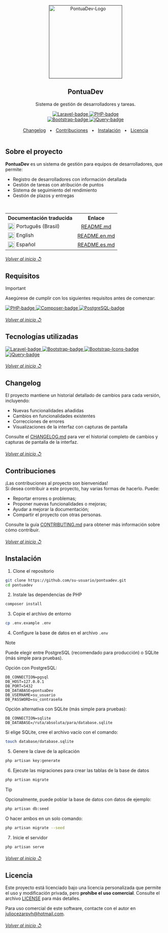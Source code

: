 <!--
References used in this Repository
https://github.com/kyechan99/capsule-render
https://github.com/DenverCoder1/custom-icon-badges
https://github.com/alexandresanlim/Badges4-README.md-Profile
https://shields.io
https://getemoji.com
-->

<!-- PRESENTATION -->

<div align="center">
  <a href="">
    <img src="https://github.com/user-attachments/assets/549a8788-f8d4-42f3-b750-9fff9092a252" alt="PontuaDev-Logo" width="230px" title="Sistema de Gestión de Desarrolladores">
  </a>
  <h2 align="center">PontuaDev</h2>
  <p align="center">
    Sistema de gestión de desarrolladores y tareas.
  </p>
</div>

<div align="center">
  <a href="https://laravel.com/">
    <img src="https://img.shields.io/badge/Made%20with%20framework:-Laravel%2012%20-gray.svg?colorA=EF6161&amp;colorB=FF2D20&amp;style=for-the-badge" alt="Laravel-badge" style="max-width: 100%;">
    </a>
  <a href="https://www.php.net/">
    <img src="https://img.shields.io/badge/Made%20with%20language:-PHP%208.2%20-gray.svg?colorA=8C96C6&amp;colorB=777BB4&amp;style=for-the-badge" alt="PHP-badge" style="max-width: 100%;">
  </a>
</div>

<div align="center">
  <a href="https://getbootstrap.com/">
      <img src="https://img.shields.io/badge/Made%20with%20library:-Bootstrap%204.5%20-gray.svg?colorA=9B7AD5&amp;colorB=7952B3&amp;style=for-the-badge" alt="Bootstrap-badge" style="max-width: 100%;">
  </a>
  <a href="https://jquery.com/">
      <img src="https://img.shields.io/badge/Made%20with%20library:-jQuery%203.5%20-gray.svg?colorA=2B90D9&amp;colorB=0769AD&amp;style=for-the-badge" alt="jQuery-badge" style="max-width: 100%;">
  </a>
</div>

<br>

<div align="center">
  <a href="#changelog">Changelog</a> &#xa0; • &#xa0;
  <a href="#contribuciones">Contribuciones</a> &#xa0; • &#xa0;
  <a href="#instalación">Instalación</a> &#xa0; • &#xa0;
  <a href="#licencia">Licencia</a>
</div>

<br>

<!-- ABOUT THE PROJECT -->

## Sobre el proyecto

**PontuaDev** es un sistema de gestión para equipos de desarrolladores, que permite:

- Registro de desarrolladores con información detallada
- Gestión de tareas con atribución de puntos
- Sistema de seguimiento del rendimiento
- Gestión de plazos y entregas

<br>

<table>
  <tr>
    <th align="center">Documentación traducida</th>
    <th align="center">Enlace</th>
  </tr>
  <tr>
    <td>
      <img align="center" src="https://cdn-icons-png.flaticon.com/512/197/197386.png" alt="Português" width="22"/> 
      Português (Brasil)
    </td>
    <td align="center">
      <a href="https://github.com/juletopi/PontuaDev_Project/blob/master/README.md">README.md</a>
    </td>
  </tr>
  <tr>
    <td>
      <img align="center" src="https://cdn-icons-png.flaticon.com/512/197/197374.png" alt="English" width="22"/> 
      English
    </td>
    <td align="center">
      <a href="https://github.com/juletopi/PontuaDev_Project/blob/master/docs/translations/README.en.md">README.en.md</a>
    </td>
  </tr>
  <tr>
    <td>
      <img align="center" src="https://cdn-icons-png.flaticon.com/512/197/197593.png" alt="Español" width="22"/> 
      Español
    </td>
    <td align="center">
      <a href="https://github.com/juletopi/PontuaDev_Project/blob/master/docs/translations/README.es.md">README.es.md</a>
    </td>
  </tr>
</table>

<div align="left">
  <h6><a href="#pontuadev"> Volver al inicio ↺</a></h6>
</div>

## Requisitos

> [!IMPORTANT]  
> Asegúrese de cumplir con los siguientes requisitos antes de comenzar:

<a href="https://www.php.net/">
  <img src="https://img.shields.io/badge/PHP-8.2_o_superior-777BB4?style=for-the-badge&logo=php&logoColor=white" alt="PHP-badge">
</a>
<a href="https://getcomposer.org/">
  <img src="https://img.shields.io/badge/Composer-2.0_o_superior-885630?style=for-the-badge&logo=composer&logoColor=white" alt="Composer-badge">
</a>
<a href="https://www.postgresql.org/">
  <img src="https://img.shields.io/badge/PostgreSQL-4169E1?style=for-the-badge&logo=postgresql&logoColor=white" alt="PostgreSQL-badge">
</a>

<div align="left">
  <h6><a href="#pontuadev"> Volver al inicio ↺</a></h6>
</div>

## Tecnologías utilizadas

<a href="https://laravel.com/">
  <img src="https://img.shields.io/badge/Laravel-12-FF2D20?style=for-the-badge&logo=laravel&logoColor=white" alt="Laravel-badge">
</a>
<a href="https://getbootstrap.com/">
  <img src="https://img.shields.io/badge/Bootstrap-4.5-7952B3?style=for-the-badge&logo=bootstrap&logoColor=white" alt="Bootstrap-badge">
</a>
<a href="https://icons.getbootstrap.com/">
  <img src="https://img.shields.io/badge/Bootstrap_Icons-1.11-7952B3?style=for-the-badge&logo=bootstrap&logoColor=white" alt="Bootstrap-Icons-badge">
</a>
<a href="https://jquery.com/">
  <img src="https://img.shields.io/badge/jQuery-3.5-0769AD?style=for-the-badge&logo=jquery&logoColor=white" alt="jQuery-badge">
</a>

<div align="left">
  <h6><a href="#pontuadev"> Volver al inicio ↺</a></h6>
</div>

<!-- CHANGELOG -->

## Changelog

El proyecto mantiene un historial detallado de cambios para cada versión, incluyendo:

- Nuevas funcionalidades añadidas
- Cambios en funcionalidades existentes
- Correcciones de errores
- Visualizaciones de la interfaz con capturas de pantalla

Consulte el [CHANGELOG.md](../CHANGELOG.md) para ver el historial completo de cambios y capturas de pantalla de la interfaz.

<div align="left">
  <h6><a href="#pontuadev"> Volver al inicio ↺</a></h6>
</div>

<!-- CONTRIBUTIONS -->

## Contribuciones

¡Las contribuciones al proyecto son bienvenidas! \
Si desea contribuir a este proyecto, hay varias formas de hacerlo. Puede:
- Reportar errores o problemas;
- Proponer nuevas funcionalidades o mejoras;
- Ayudar a mejorar la documentación;
- Compartir el proyecto con otras personas.

Consulte la guía [CONTRIBUTING.md](https://github.com/juletopi/PontuaDev_Project/blob/master/CONTRIBUTING.md) para obtener más información sobre cómo contribuir.

<div align="left">
  <h6><a href="#pontuadev"> Volver al inicio ↺</a></h6>
</div>

<!-- INSTALLATION -->

## Instalación

1. Clone el repositorio
```bash
git clone https://github.com/su-usuario/pontuadev.git
cd pontuadev
```

2. Instale las dependencias de PHP
```bash
composer install
```

3. Copie el archivo de entorno
```bash
cp .env.example .env
```

4. Configure la base de datos en el archivo `.env`

> [!NOTE]  
> Puede elegir entre PostgreSQL (recomendado para producción) o SQLite (más simple para pruebas).

Opción con PostgreSQL:
```
DB_CONNECTION=pgsql
DB_HOST=127.0.0.1
DB_PORT=5432
DB_DATABASE=pontuaDev
DB_USERNAME=su_usuario
DB_PASSWORD=su_contraseña
```

Opción alternativa con SQLite (más simple para pruebas):
```
DB_CONNECTION=sqlite
DB_DATABASE=/ruta/absoluta/para/database.sqlite
```

Si elige SQLite, cree el archivo vacío con el comando:
```bash
touch database/database.sqlite
```

5. Genere la clave de la aplicación
```bash
php artisan key:generate
```

6. Ejecute las migraciones para crear las tablas de la base de datos
```bash
php artisan migrate
```

> [!TIP]  
> Opcionalmente, puede poblar la base de datos con datos de ejemplo:
> ```bash
> php artisan db:seed
> ```
> O hacer ambos en un solo comando:
> ```bash
> php artisan migrate --seed
> ```

7. Inicie el servidor
```bash
php artisan serve
```

<div align="left">
  <h6><a href="#pontuadev"> Volver al inicio ↺</a></h6>
</div>

<!-- LICENSE -->

## Licencia

Este proyecto está licenciado bajo una licencia personalizada que permite el uso y modificación privada, pero **prohíbe el uso comercial**. Consulte el archivo [LICENSE](https://github.com/juletopi/PontuaDev_Project/blob/master/LICENSE) para más detalles.

Para uso comercial de este software, contacte con el autor en juliocezarpvh@hotmail.com.

<div align="left">
  <h6><a href="#pontuadev"> Volver al inicio ↺</a></h6>
</div>